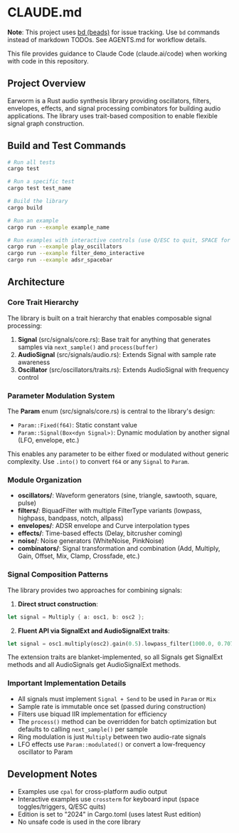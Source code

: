 # CLAUDE.md

**Note**: This project uses [bd (beads)](https://github.com/steveyegge/beads) for issue tracking. Use `bd` commands instead of markdown TODOs. See AGENTS.md for workflow details.

This file provides guidance to Claude Code (claude.ai/code) when working with code in this repository.

## Project Overview

Earworm is a Rust audio synthesis library providing oscillators, filters, envelopes, effects, and signal processing combinators for building audio applications. The library uses trait-based composition to enable flexible signal graph construction.

## Build and Test Commands

```bash
# Run all tests
cargo test

# Run a specific test
cargo test test_name

# Build the library
cargo build

# Run an example
cargo run --example example_name

# Run examples with interactive controls (use Q/ESC to quit, SPACE for interactions)
cargo run --example play_oscillators
cargo run --example filter_demo_interactive
cargo run --example adsr_spacebar
```

## Architecture

### Core Trait Hierarchy

The library is built on a trait hierarchy that enables composable signal processing:

1. **Signal** (src/signals/core.rs): Base trait for anything that generates samples via `next_sample()` and `process(buffer)`
2. **AudioSignal** (src/signals/audio.rs): Extends Signal with sample rate awareness
3. **Oscillator** (src/oscillators/traits.rs): Extends AudioSignal with frequency control

### Parameter Modulation System

The **Param** enum (src/signals/core.rs) is central to the library's design:
- `Param::Fixed(f64)`: Static constant value
- `Param::Signal(Box<dyn Signal>)`: Dynamic modulation by another signal (LFO, envelope, etc.)

This enables any parameter to be either fixed or modulated without generic complexity. Use `.into()` to convert `f64` or any `Signal` to `Param`.

### Module Organization

- **oscillators/**: Waveform generators (sine, triangle, sawtooth, square, pulse)
- **filters/**: BiquadFilter with multiple FilterType variants (lowpass, highpass, bandpass, notch, allpass)
- **envelopes/**: ADSR envelope and Curve interpolation types
- **effects/**: Time-based effects (Delay, bitcrusher coming)
- **noise/**: Noise generators (WhiteNoise, PinkNoise)
- **combinators/**: Signal transformation and combination (Add, Multiply, Gain, Offset, Mix, Clamp, Crossfade, etc.)

### Signal Composition Patterns

The library provides two approaches for combining signals:

1. **Direct struct construction**:
```rust
let signal = Multiply { a: osc1, b: osc2 };
```

2. **Fluent API via SignalExt and AudioSignalExt traits**:
```rust
let signal = osc1.multiply(osc2).gain(0.5).lowpass_filter(1000.0, 0.707);
```

The extension traits are blanket-implemented, so all Signals get SignalExt methods and all AudioSignals get AudioSignalExt methods.

### Important Implementation Details

- All signals must implement `Signal + Send` to be used in `Param` or `Mix`
- Sample rate is immutable once set (passed during construction)
- Filters use biquad IIR implementation for efficiency
- The `process()` method can be overridden for batch optimization but defaults to calling `next_sample()` per sample
- Ring modulation is just `Multiply` between two audio-rate signals
- LFO effects use `Param::modulated()` or convert a low-frequency oscillator to Param

## Development Notes

- Examples use `cpal` for cross-platform audio output
- Interactive examples use `crossterm` for keyboard input (space toggles/triggers, Q/ESC quits)
- Edition is set to "2024" in Cargo.toml (uses latest Rust edition)
- No unsafe code is used in the core library
